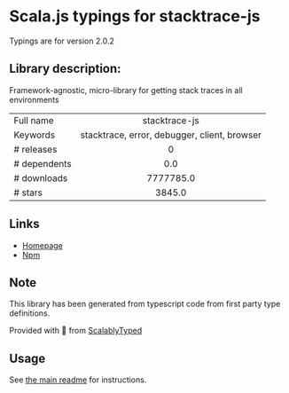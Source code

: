 
# Scala.js typings for stacktrace-js

Typings are for version 2.0.2

## Library description:
Framework-agnostic, micro-library for getting stack traces in all environments

|                    |                 |
| ------------------ | :-------------: |
| Full name          | stacktrace-js |
| Keywords           | stacktrace, error, debugger, client, browser |
| # releases         | 0 |
| # dependents       | 0.0 |
| # downloads        | 7777785.0 |
| # stars            | 3845.0 |

## Links
- [Homepage](https://www.stacktracejs.com)
- [Npm](https://www.npmjs.com/package/stacktrace-js)
    


## Note
This library has been generated from typescript code from first party type definitions.

Provided with :purple_heart: from [ScalablyTyped](https://github.com/oyvindberg/ScalablyTyped)

## Usage
See [the main readme](../../readme.md) for instructions.


